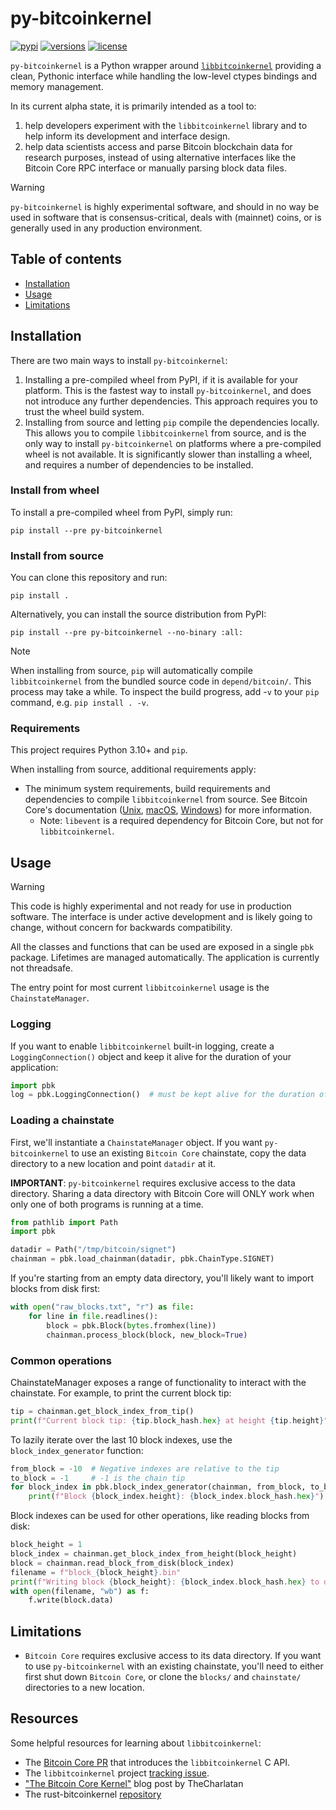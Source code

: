 # py-bitcoinkernel
[![pypi](https://img.shields.io/pypi/v/py-bitcoinkernel.svg)](https://pypi.python.org/pypi/py-bitcoinkernel)
[![versions](https://img.shields.io/pypi/pyversions/py-bitcoinkernel.svg)](https://github.com/stickies-v/py-bitcoinkernel)
[![license](https://img.shields.io/github/license/stickies-v/py-bitcoinkernel.svg)](https://github.com/stickies-v/py-bitcoinkernel/blob/main/LICENSE)

`py-bitcoinkernel` is a Python wrapper around
[`libbitcoinkernel`](https://github.com/bitcoin/bitcoin/pull/30595)
providing a clean, Pythonic interface while handling the low-level
ctypes bindings and memory management.

In its current alpha state, it is primarily intended as a tool to:
1) help developers experiment with the `libbitcoinkernel` library and to
   help inform its development and interface design.
2) help data scientists access and parse Bitcoin blockchain data for
   research purposes, instead of using alternative interfaces like the
   Bitcoin Core RPC interface or manually parsing block data files.

> [!WARNING]
> `py-bitcoinkernel` is highly experimental software, and should in no
> way be used in software that is consensus-critical, deals with
> (mainnet) coins, or is generally used in any production environment.

## Table of contents

- [Installation](#installation)
- [Usage](#usage)
- [Limitations](#limitations)

## Installation

There are two main ways to install `py-bitcoinkernel`:
1) Installing a pre-compiled wheel from PyPI, if it is available for
   your platform. This is the fastest way to install `py-bitcoinkernel`,
   and does not introduce any further dependencies. This approach
   requires you to trust the wheel build system.
2) Installing from source and letting `pip` compile the dependencies
   locally. This allows you to compile `libbitcoinkernel` from source,
   and is the only way to install `py-bitcoinkernel` on platforms where
   a pre-compiled wheel is not available. It is significantly slower than
   installing a wheel, and requires a number of dependencies to be
   installed.

### Install from wheel

To install a pre-compiled wheel from PyPI, simply run:

```
pip install --pre py-bitcoinkernel
```

### Install from source

You can clone this repository and run:

```
pip install .
```

Alternatively, you can install the source distribution from PyPI:

```
pip install --pre py-bitcoinkernel --no-binary :all:
```

> [!NOTE]
> When installing from source, `pip` will automatically compile
> `libbitcoinkernel` from the bundled source code in `depend/bitcoin/`.
> This process may take a while. To inspect the build progress, add -`v`
> to your `pip` command, e.g.  `pip install . -v`.

### Requirements

This project requires Python 3.10+ and `pip`.

When installing from source, additional requirements apply:
- The minimum system requirements, build requirements and dependencies
  to compile `libbitcoinkernel` from source. See Bitcoin Core's
  documentation
  ([Unix](./depend/bitcoin/doc/build-unix.md),
  [macOS](./depend/bitcoin/doc/build-osx.md),
  [Windows](./depend/bitcoin/doc/build-windows.md))
  for more information.
  - Note: `libevent` is a required dependency for Bitcoin Core, but not
    for `libbitcoinkernel`.

## Usage

> [!WARNING]
> This code is highly experimental and not ready for use in
> production software. The interface is under active development and
> is likely going to change, without concern for backwards compatibility.

All the classes and functions that can be used are exposed in a single
`pbk` package. Lifetimes are managed automatically. The application is
currently not threadsafe.

The entry point for most current `libbitcoinkernel` usage is the
`ChainstateManager`.

### Logging

If you want to enable `libbitcoinkernel` built-in logging, create a
`LoggingConnection()` object and keep it alive for the duration of your
application:

```py
import pbk
log = pbk.LoggingConnection()  # must be kept alive for the duration of the application
```

### Loading a chainstate

First, we'll instantiate a `ChainstateManager` object. If you want
`py-bitcoinkernel` to use an existing `Bitcoin Core` chainstate, copy
the data directory to a new location and point `datadir` at it.

**IMPORTANT**: `py-bitcoinkernel` requires exclusive access to the data
directory. Sharing a data directory with Bitcoin Core will ONLY work
when only one of both programs is running at a time.

```py
from pathlib import Path
import pbk

datadir = Path("/tmp/bitcoin/signet")
chainman = pbk.load_chainman(datadir, pbk.ChainType.SIGNET)
```

If you're starting from an empty data directory, you'll likely want to
import blocks from disk first:

```py
with open("raw_blocks.txt", "r") as file:
    for line in file.readlines():
        block = pbk.Block(bytes.fromhex(line))
        chainman.process_block(block, new_block=True)
```

### Common operations

ChainstateManager exposes a range of functionality to interact with the
chainstate. For example, to print the current block tip:

```py
tip = chainman.get_block_index_from_tip()
print(f"Current block tip: {tip.block_hash.hex} at height {tip.height}")
```

To lazily iterate over the last 10 block indexes, use the
`block_index_generator` function:

```py
from_block = -10  # Negative indexes are relative to the tip
to_block = -1     # -1 is the chain tip
for block_index in pbk.block_index_generator(chainman, from_block, to_block):
    print(f"Block {block_index.height}: {block_index.block_hash.hex}")
```

Block indexes can be used for other operations, like reading blocks from
disk:

```py
block_height = 1
block_index = chainman.get_block_index_from_height(block_height)
block = chainman.read_block_from_disk(block_index)
filename = f"block_{block_height}.bin"
print(f"Writing block {block_height}: {block_index.block_hash.hex} to disk ({filename})...")
with open(filename, "wb") as f:
    f.write(block.data)
```

## Limitations

- `Bitcoin Core` requires exclusive access to its data directory. If you
  want to use `py-bitcoinkernel` with an existing chainstate, you'll
  need to either first shut down `Bitcoin Core`, or clone the `blocks/`
  and `chainstate/` directories to a new location.

## Resources
Some helpful resources for learning about `libbitcoinkernel`:

- The [Bitcoin Core PR](https://github.com/bitcoin/bitcoin/pull/30595)
  that introduces the `libbitcoinkernel` C API.
- The `libbitcoinkernel` project [tracking issue](https://github.com/bitcoin/bitcoin/issues/27587).
- ["The Bitcoin Core Kernel"](https://thecharlatan.ch/Kernel/) blog post by TheCharlatan
- The rust-bitcoinkernel [repository](https://github.com/TheCharlatan/rust-bitcoinkernel/)
